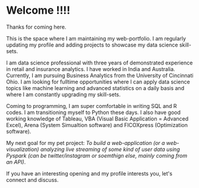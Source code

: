 
# Welcome !!!!


Thanks for coming here. 

This is the space where I am maintaining my web-portfolio. I am regularly updating my profile and adding projects to showcase my data science skill-sets.

I am data science professional with three years of demonstrated experience in retail and insurance analytics. I have worked in India and Australia. Currently, I am pursuing Business Analytics from the University of Cincinnati Ohio. I am looking for fulltime opportunities where I can apply data science topics like machine learning and advanced statistics on a daily basis and where I am constantly upgrading my skill-sets. 

Coming to programming, I am super comfortable in writing SQL and R codes. I am transitioning myself to Python these days. I also have good working knowledge of Tableau, VBA (Visual Basic Application = Advanced Excel), Arena (System Simualtion software) and FICOXpress (Optimization software).

My next goal for my pet project: *To build a web-application (or a web-visualization) analyzing live streaming of some kind of user data using Pyspark (can be twitter/instagram or soemthign else, mainly coming from an API)*.  

If you have an interesting opening and my profile interests you, let's connect and discuss. 
